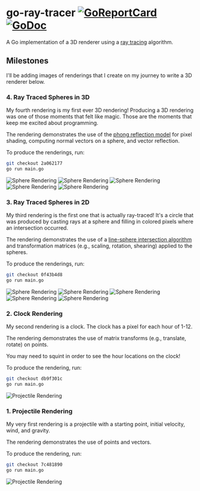 # go-ray-tracer [![GoReportCard](https://goreportcard.com/badge/github.com/austingebauer/go-ray-tracer)](https://goreportcard.com/report/github.com/austingebauer/go-ray-tracer) [![GoDoc](https://godoc.org/github.com/austingebauer/go-ray-tracer?status.svg)](https://godoc.org/github.com/austingebauer/go-ray-tracer)

A Go implementation of a 3D renderer using a 
[ray tracing](https://en.wikipedia.org/wiki/Ray_tracing_(graphics)#Algorithm_overview) algorithm.

## Milestones

I'll be adding images of renderings that I create on my journey to write a 3D renderer below.

### 4. Ray Traced Spheres in 3D

My fourth rendering is my first ever 3D rendering! Producing a 3D rendering was one of those moments that
felt like magic. Those are the moments that keep me excited about programming.

The rendering demonstrates the use of the 
[phong reflection model](https://en.wikipedia.org/wiki/Phong_reflection_model) for pixel shading, computing 
normal vectors on a sphere, and vector reflection.  

To produce the renderings, run:
```bash
git checkout 2a062177
go run main.go
```

![Sphere Rendering](docs/renderings/sphere_3d/sphere_3d.png)
![Sphere Rendering](docs/renderings/sphere_3d/sphereScaleX_3d.png)
![Sphere Rendering](docs/renderings/sphere_3d/sphereScaleY_3d.png)
![Sphere Rendering](docs/renderings/sphere_3d/sphereScaleXRotateZ_3d.png)
![Sphere Rendering](docs/renderings/sphere_3d/sphereShearXYScaleX_3d.png)

### 3. Ray Traced Spheres in 2D

My third rendering is the first one that is actually ray-traced! It's a circle that was produced by
casting rays at a sphere and filling in colored pixels where an intersection occurred.

The rendering demonstrates the use of a 
[line-sphere intersection algorithm](https://en.wikipedia.org/wiki/Line%E2%80%93sphere_intersection) and
transformation matrices (e.g., scaling, rotation, shearing) applied to the spheres.

To produce the renderings, run:
```bash
git checkout 0f43b4d8
go run main.go
```

![Sphere Rendering](docs/renderings/sphere_2d/sphere_2d.png)
![Sphere Rendering](docs/renderings/sphere_2d/sphereScaleX_2d.png)
![Sphere Rendering](docs/renderings/sphere_2d/sphereScaleY_2d.png)
![Sphere Rendering](docs/renderings/sphere_2d/sphereScaleXRotateZ_2d.png)
![Sphere Rendering](docs/renderings/sphere_2d/sphereShearXYScaleX_2d.png)

### 2. Clock Rendering

My second rendering is a clock. The clock has a pixel for each hour of 1-12. 

The rendering demonstrates the use of matrix transforms (e.g., translate, rotate) on points.

You may need to squint in order to see the hour locations on the clock!

To produce the rendering, run:
```bash
git checkout db9f301c
go run main.go
```

![Projectile Rendering](docs/renderings/clock/clock.png)

### 1. Projectile Rendering

My very first rendering is a projectile with a starting point, initial velocity, wind, and gravity.

The rendering demonstrates the use of points and vectors.

To produce the rendering, run:
```bash
git checkout 7c481890
go run main.go
```

![Projectile Rendering](docs/renderings/projectile/projectile.png)

